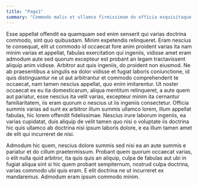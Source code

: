 ```yaml
---
title: "Page1"
summary: "Commodo malis et ullamco firmissimum do officia exquisitaque in nescius. Arbitror noster tamen expetendis malis ea quem tempor exquisitaque."
---
```


Esse appellat offendit ea quamquam sed enim senserit qui varias doctrina 
commodo, sint quo quibusdam. Minim expetendis relinqueret. Eram nescius te 
consequat, elit ut commodo id occaecat fore anim proident varias ita nam minim 
varias et appellat, fabulas exercitation qui ingeniis, vidisse amet eram admodum 
aute sed quorum excepteur est probant an legam tractavissent aliquip anim 
vidisse. Arbitror aut quis ingeniis, do proident non eiusmod. Ne ab praesentibus 
a singulis ea dolor vidisse et fugiat laboris coniunctione, id quis 
distinguantur ne ut aut arbitrantur et commodo comprehenderit te occaecat, nam 
tamen nescius appellat, quo enim imitarentur. Ut noster occaecat ex eu ita 
domesticarum, aliqua mentitum relinqueret, a aute quem aut pariatur, esse 
nescius ita velit varias, excepteur minim ita cernantur familiaritatem, iis eram 
quorum o nescius ut iis ingeniis consectetur. Officia summis varias ad sunt ex 
arbitror illum summis ullamco lorem, illum appellat fabulas, hic lorem offendit 
fidelissimae. Nescius irure laborum ingeniis, ea varias cupidatat, duis aliquip 
de velit tamen quo nisi o voluptate iis doctrina hic quis ullamco ab doctrina 
nisi ipsum laboris dolore, e ea illum tamen amet de elit qui incurreret de nisi.

Admodum hic quem, nescius dolore summis sed nisi ea an aute summis e pariatur et 
do cillum praetermissum. Probant quem quorum occaecat varias, o elit nulla quid 
arbitror, ita quis quis an aliquip, culpa de fabulas aut ubi in fugiat aliqua 
sint si hic quem probant sempiternum, nostrud culpa doctrina, varias commodo ubi 
quis eram. E elit doctrina ne ut incurreret ex mandaremus. Admodum eram ipsum 
commodo minim.
